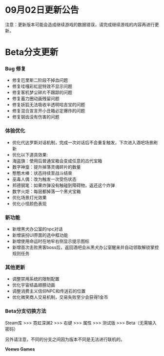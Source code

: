 # 09月02日更新公告

注意：更新版本可能会造成继续游戏的数据错误，请完成继续游戏的内容再进行更新。

# Beta分支更新

### Bug 修复

* 修复厄里斯二阶段不掉血问题
* 修复哇嘎彩虹屁特效不显示问题
* 修复客机梦尘碎片不跟踪的问题
* 修复蓄力圈动画残留问题
* 修复妖狐无法吸收半透明哈吉宝的问题
* 修复混合宣言开小丑箱必定爆炸的问题
* 修复钢齿没有伤害的问题
### 体验优化

* 优化代达罗斯对话机制，完成一次对话后不会重复触发，下次进入酒吧场景刷新
* 优化以下道具效果:
* 海盗旗：使用后普通宝箱会变成任意的古代宝箱
* 数字神龛：提升掉落灵魂碎片的数量
* 憨憨木棒：状态持续至战斗结束
* 巫毒人偶：改为触发一次受伤状态
* 邦德钢笔：如果炸弹没有触碰到障碍物，返还这个炸弹
* 数字火炬：每层都掉落一个黑犬宝箱
* 优化场景灯光效果
* 优化小怪颜色表现
### 新功能

* 新增黑犬办公室的npc对话
* 新增装扮UI界面的选中框功能
* 新增使用命运时在地牢右侧显示提示图标
* 新增首次击败黑客boss后，返回酒吧会从黑犬办公室醒来并自动领取解锁掌控规则任务
### 其他更新

* 调整禁用系统的限制配置
* 优化宇宙结晶翅膀动画
* 调整消费主义信仰NPC和传送石的位置
* 优化微笑商人交易机制，交易失败至少会获得1金币
### Beta分支切换方法

Steam库 >>> 霓虹深渊2 >>> 右键 >>> 属性 >>> 测试版 >>> Beta（无需输入密码）

另外请注意，不同的分支之间因为版本不同是无法进行联机的。

**Veewo Games**


